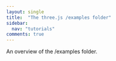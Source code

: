 ```yaml
---
layout: single
title:  "The three.js /examples folder"
sidebar:
  nav: "tutorials"
comments: true
---
```


An overview of the /examples folder. 